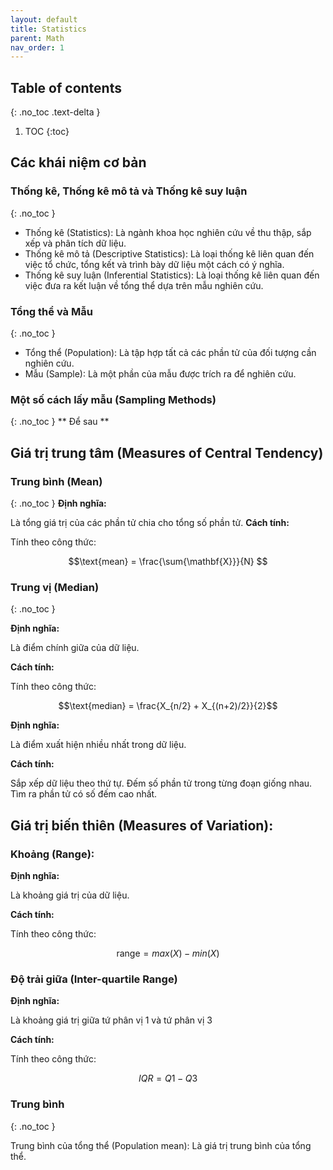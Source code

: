 ```yaml
---
layout: default
title: Statistics
parent: Math
nav_order: 1
---
```

## Table of contents
{: .no_toc .text-delta }

1. TOC
{:toc}

## Các khái niệm cơ bản

### Thống kê, Thống kê mô tả và Thống kê suy luận
{: .no_toc }
- Thống kê (Statistics): Là ngành khoa học nghiên cứu về thu thập, sắp xếp và phân tích dữ liệu.
- Thống kê mô tả (Descriptive Statistics): Là loại thống kê liên quan đến việc tổ chức, tổng kết và trình bày dữ liệu một cách có ý nghĩa.
- Thống kê suy luận (Inferential Statistics): Là loại thống kê liên quan đến việc đưa ra kết luận về tổng thể dựa trên mẫu nghiên cứu.

### Tổng thể và Mẫu
{: .no_toc }
- Tổng thể (Population): Là tập hợp tất cả các phần tử của đối tượng cần nghiên cứu.
- Mẫu (Sample): Là một phần của mẫu được trích ra để nghiên cứu.

### Một số cách lấy mẫu (Sampling Methods)
{: .no_toc }
** Để sau **

## Giá trị trung tâm (Measures of Central Tendency)

### Trung bình (Mean)
{: .no_toc }
**Định nghĩa:**

Là tổng giá trị của các phần tử chia cho tổng số phần tử.
**Cách tính:**

Tính theo công thức:

$$\text{mean} = \frac{\sum{\mathbf{X}}}{N} $$

### Trung vị (Median)
{: .no_toc }

**Định nghĩa:**

Là điểm chính giữa của dữ liệu.

**Cách tính:**

Tính theo công thức:

$$\text{median} = \frac{X_{n/2} + X_{(n+2)/2}}{2}$$

**Định nghĩa:**

Là điểm xuất hiện nhiều nhất trong dữ liệu.

**Cách tính:**

Sắp xếp dữ liệu theo thứ tự. Đếm số phần tử trong từng đoạn giống nhau. Tìm ra phần tử có số đếm cao nhất.


## Giá trị biến thiên (Measures of Variation):

### Khoảng (Range):

**Định nghĩa:**

Là khoảng giá trị của dữ liệu.

**Cách tính:**

Tính theo công thức:

$$\text{range} = max(X) - min(X)$$

### Độ trải giữa (Inter-quartile Range)

**Định nghĩa:**

Là khoảng giá trị giữa tứ phân vị 1 và tứ phân vị 3

**Cách tính:**

Tính theo công thức:

$$IQR = Q1 - Q3$$

### Trung bình
{: .no_toc }

Trung bình của tổng thể (Population mean):
Là giá trị trung bình của tổng thể.

